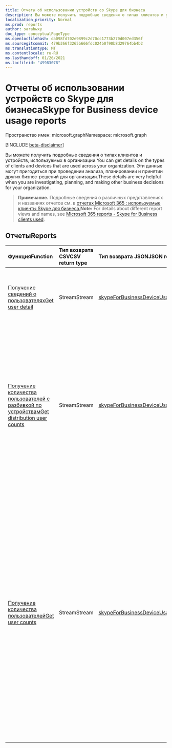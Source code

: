 ```yaml
---
title: Отчеты об использовании устройств со Skype для бизнеса
description: Вы можете получить подробные сведения о типах клиентов и устройств, используемых в организации. Эти данные могут пригодиться при проведении анализа, планировании и принятии других бизнес-решений для организации.
localization_priority: Normal
ms.prod: reports
author: sarahwxy
doc_type: conceptualPageType
ms.openlocfilehash: da098fd702e9899c2d70cc1773b270d007ed356f
ms.sourcegitcommit: 479b366f3265b666fdc024b0f90b8d29764bb4b2
ms.translationtype: MT
ms.contentlocale: ru-RU
ms.lasthandoff: 01/26/2021
ms.locfileid: "49983078"
---
```

# <a name="skype-for-business-device-usage-reports"></a><span data-ttu-id="32153-104">Отчеты об использовании устройств со Skype для бизнеса</span><span class="sxs-lookup"><span data-stu-id="32153-104">Skype for Business device usage reports</span></span>

<span data-ttu-id="32153-105">Пространство имен: microsoft.graph</span><span class="sxs-lookup"><span data-stu-id="32153-105">Namespace: microsoft.graph</span></span>

[!INCLUDE [beta-disclaimer](../../includes/beta-disclaimer.md)]

<span data-ttu-id="32153-106">Вы можете получить подробные сведения о типах клиентов и устройств, используемых в организации.</span><span class="sxs-lookup"><span data-stu-id="32153-106">You can get details on the types of clients and devices that are used across your organization.</span></span> <span data-ttu-id="32153-107">Эти данные могут пригодиться при проведении анализа, планировании и принятии других бизнес-решений для организации.</span><span class="sxs-lookup"><span data-stu-id="32153-107">These details are very helpful when you are investigating, planning, and making other business decisions for your organization.</span></span>

> <span data-ttu-id="32153-108">**Примечание.** Подробные сведения о различных представлениях и названиях отчетов см. в [отчетах Microsoft 365 : используемые клиенты Skype для бизнеса.](https://support.office.com/client/Skype-for-Business-clients-used-b9019c36-034f-40c7-acb0-c2a0400b03c3)</span><span class="sxs-lookup"><span data-stu-id="32153-108">**Note:** For details about different report views and names, see [Microsoft 365 reports - Skype for Business clients used](https://support.office.com/client/Skype-for-Business-clients-used-b9019c36-034f-40c7-acb0-c2a0400b03c3).</span></span>

## <a name="reports"></a><span data-ttu-id="32153-109">Отчеты</span><span class="sxs-lookup"><span data-stu-id="32153-109">Reports</span></span>

| <span data-ttu-id="32153-110">Функция</span><span class="sxs-lookup"><span data-stu-id="32153-110">Function</span></span>                                 | <span data-ttu-id="32153-111">Тип возврата CSV</span><span class="sxs-lookup"><span data-stu-id="32153-111">CSV return type</span></span> | <span data-ttu-id="32153-112">Тип возврата JSON</span><span class="sxs-lookup"><span data-stu-id="32153-112">JSON return type</span></span>                         | <span data-ttu-id="32153-113">Описание</span><span class="sxs-lookup"><span data-stu-id="32153-113">Description</span></span>                              |
| :--------------------------------------- | :-------------- | :--------------------------------------- | ---------------------------------------- |
| [<span data-ttu-id="32153-114">Получение сведений о пользователях</span><span class="sxs-lookup"><span data-stu-id="32153-114">Get user detail</span></span>](../api/reportroot-getskypeforbusinessdeviceusageuserdetail.md) | <span data-ttu-id="32153-115">Stream</span><span class="sxs-lookup"><span data-stu-id="32153-115">Stream</span></span>          | [<span data-ttu-id="32153-116">skypeForBusinessDeviceUsageUserDetail</span><span class="sxs-lookup"><span data-stu-id="32153-116">skypeForBusinessDeviceUsageUserDetail</span></span>](../resources/skypeforbusinessdeviceusageuserdetail.md) | <span data-ttu-id="32153-117">Получите сведения об использовании устройств со Skype для бизнеса с разбивкой по пользователям.</span><span class="sxs-lookup"><span data-stu-id="32153-117">Get details about Skype for Business device usage by user.</span></span> |
| [<span data-ttu-id="32153-118">Получение количества пользователей с разбивкой по устройствам</span><span class="sxs-lookup"><span data-stu-id="32153-118">Get distribution user counts</span></span>](../api/reportroot-getskypeforbusinessdeviceusagedistributionusercounts.md) | <span data-ttu-id="32153-119">Stream</span><span class="sxs-lookup"><span data-stu-id="32153-119">Stream</span></span>          | [<span data-ttu-id="32153-120">skypeForBusinessDeviceUsageDistributionUserCounts</span><span class="sxs-lookup"><span data-stu-id="32153-120">skypeForBusinessDeviceUsageDistributionUserCounts</span></span>](../resources/skypeforbusinessdeviceusagedistributionusercounts.md) | <span data-ttu-id="32153-121">Узнайте, сколько сотрудников организации используют уникальные устройства.</span><span class="sxs-lookup"><span data-stu-id="32153-121">Get the number of users using unique devices in your organization.</span></span> <span data-ttu-id="32153-122">В отчете будет показано количество пользователей устройств с Windows, телефонов с Windows, телефонов с Android, iPhone и iPad.</span><span class="sxs-lookup"><span data-stu-id="32153-122">The report will show you the number of users per device including Windows, Windows phone, Android phone, iPhone, and iPad.</span></span> |
| [<span data-ttu-id="32153-123">Получение количества пользователей</span><span class="sxs-lookup"><span data-stu-id="32153-123">Get user counts</span></span>](../api/reportroot-getskypeforbusinessdeviceusageusercounts.md) | <span data-ttu-id="32153-124">Stream</span><span class="sxs-lookup"><span data-stu-id="32153-124">Stream</span></span>          | [<span data-ttu-id="32153-125">skypeForBusinessDeviceUsageUserCounts</span><span class="sxs-lookup"><span data-stu-id="32153-125">skypeForBusinessDeviceUsageUserCounts</span></span>](../resources/skypeforbusinessdeviceusageusercounts.md) | <span data-ttu-id="32153-126">Отследите динамику использования по количеству пользователей в организации, подключавшихся с помощью приложения Skype для бизнеса.</span><span class="sxs-lookup"><span data-stu-id="32153-126">Get the usage trends on how many users in your organization have connected using the Skype for Business app.</span></span> <span data-ttu-id="32153-127">Кроме того, вы получите статистические данные с разбивкой по типу устройства (устройство с Windows, телефон с Windows, телефон с Android, iPhone или iPad), на котором установлено клиентское приложение Skype для бизнеса, используемое в организации.</span><span class="sxs-lookup"><span data-stu-id="32153-127">You will also get a breakdown by the type of device (Windows, Windows phone, Android phone, iPhone, or iPad) on which the Skype for Business client app is installed and used across your organization.</span></span> |


